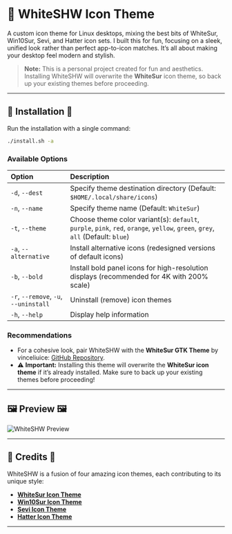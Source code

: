 # 🌟 WhiteSHW Icon Theme

A custom icon theme for Linux desktops, mixing the best bits of WhiteSur, Win10Sur, Sevi, and Hatter icon sets. I built this for fun, focusing on a sleek, unified look rather than perfect app-to-icon matches. It’s all about making your desktop feel modern and stylish.

> **Note:** This is a personal project created for fun and aesthetics. Installing WhiteSHW will overwrite the **WhiteSur** icon theme, so back up your existing themes before proceeding.

---


## 🚀 Installation 🚀 

Run the installation with a single command:

```bash
./install.sh -a
```

### Available Options

| Option                        | Description                                                                                           |
| :---------------------------- | :---------------------------------------------------------------------------------------------------- |
| `-d`, `--dest`                | Specify theme destination directory (Default: `$HOME/.local/share/icons`)                             |
| `-n`, `--name`                | Specify theme name (Default: `WhiteSur`)                                                              |
| `-t`, `--theme`               | Choose theme color variant(s): `default`, `purple`, `pink`, `red`, `orange`, `yellow`, `green`, `grey`, `all` (Default: `blue`) |
| `-a`, `--alternative`         | Install alternative icons (redesigned versions of default icons)                                      |
| `-b`, `--bold`                | Install bold panel icons for high-resolution displays (recommended for 4K with 200% scale)            |
| `-r`, `--remove`, `-u`, `--uninstall` | Uninstall (remove) icon themes                                                                |
| `-h`, `--help`                | Display help information                                                                             |

### Recommendations

- For a cohesive look, pair WhiteSHW with the **WhiteSur GTK Theme** by vinceliuice: [GitHub Repository](https://github.com/vinceliuice/WhiteSur-gtk-theme).
- ⚠️ **Important:** Installing this theme will overwrite the **WhiteSur icon theme** if it’s already installed. Make sure to back up your existing themes before proceeding!

---

## 🖼️ Preview 🖼️

![WhiteSHW Preview](https://github.com/user-attachments/assets/657034d8-f9cb-4dd7-afc3-7f161299e112)

---

## 🙌 Credits 🙌

WhiteSHW is a fusion of four amazing icon themes, each contributing to its unique style:

- **[WhiteSur Icon Theme](https://github.com/vinceliuice/WhiteSur-icon-theme)**
- **[Win10Sur Icon Theme](https://github.com/yeyushengfan258/Win10Sur-icon-theme)**
- **[Sevi Icon Theme](https://github.com/TaylanTatli/Sevi)**
- **[Hatter Icon Theme](https://github.com/Mibea/Hatter)**

---
